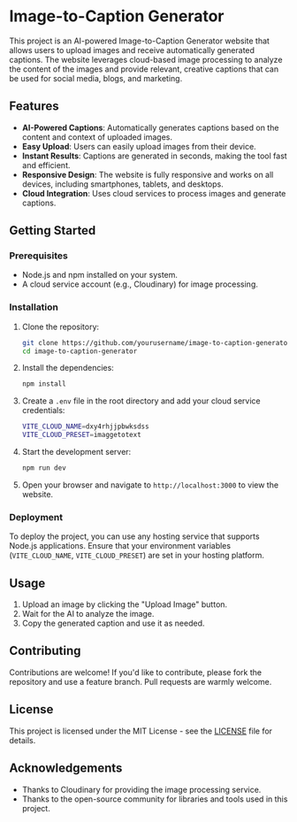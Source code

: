 # Image-to-Caption Generator

This project is an AI-powered Image-to-Caption Generator website that allows users to upload images and receive automatically generated captions. The website leverages cloud-based image processing to analyze the content of the images and provide relevant, creative captions that can be used for social media, blogs, and marketing.

## Features

- **AI-Powered Captions**: Automatically generates captions based on the content and context of uploaded images.
- **Easy Upload**: Users can easily upload images from their device.
- **Instant Results**: Captions are generated in seconds, making the tool fast and efficient.
- **Responsive Design**: The website is fully responsive and works on all devices, including smartphones, tablets, and desktops.
- **Cloud Integration**: Uses cloud services to process images and generate captions.

## Getting Started

### Prerequisites

- Node.js and npm installed on your system.
- A cloud service account (e.g., Cloudinary) for image processing.

### Installation

1. Clone the repository:
    ```bash
    git clone https://github.com/yourusername/image-to-caption-generator.git
    cd image-to-caption-generator
    ```

2. Install the dependencies:
    ```bash
    npm install
    ```

3. Create a `.env` file in the root directory and add your cloud service credentials:
    ```bash
    VITE_CLOUD_NAME=dxy4rhjjpbwksdss
    VITE_CLOUD_PRESET=imaggetotext
    ```

4. Start the development server:
    ```bash
    npm run dev
    ```

5. Open your browser and navigate to `http://localhost:3000` to view the website.

### Deployment

To deploy the project, you can use any hosting service that supports Node.js applications. Ensure that your environment variables (`VITE_CLOUD_NAME`, `VITE_CLOUD_PRESET`) are set in your hosting platform.

## Usage

1. Upload an image by clicking the "Upload Image" button.
2. Wait for the AI to analyze the image.
3. Copy the generated caption and use it as needed.

## Contributing

Contributions are welcome! If you'd like to contribute, please fork the repository and use a feature branch. Pull requests are warmly welcome.

## License

This project is licensed under the MIT License - see the [LICENSE](LICENSE) file for details.

## Acknowledgements

- Thanks to Cloudinary for providing the image processing service.
- Thanks to the open-source community for libraries and tools used in this project.
